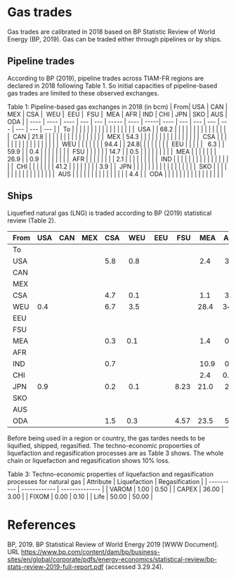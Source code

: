 # Gas trades

Gas trades are calibrated in 2018 based on BP Statistic Review of World Energy (BP, 2019). Gas can be traded either through pipelines or by ships.

## Pipeline trades

According to BP (2019), pipeline trades across TIAM-FR regions are declared in 2018 following Table 1. So initial capacities of pipeline-based gas trades are limited to these observed exchanges.

Table 1: Pipeline-based gas exchanges in 2018 (in bcm)
|  From| USA  | CAN  | MEX | CSA |  WEU  |  EEU |  FSU |  MEA | AFR | IND | CHI | JPN | SKO | AUS | ODA |
| ---- | ---- | ---- | --- | --- | ----- | ---- | -----| ---- | --- | --- | --- | --- | --- | --- | --- |
|  To  |      |      |     |     |       |      |      |      |     |     |     |     |     |     |     |
|  USA |      | 68.2 |     |     |       |      |      |      |     |     |     |     |     |     |     |
|  CAN | 21.8 |      |     |     |       |      |      |      |     |     |     |     |     |     |     |
|  MEX | 54.3 |      |     |     |       |      |      |      |     |     |     |     |     |     |     |
|  CSA |      |      |     |     |       |      |      |      |     |     |     |     |     |     |     |
|  WEU |      |      |     |     |       |      | 94.4 |      | 24.8|     |     |     |     |     |     |
|  EEU |      |      |     |     |   6.3 |      | 59.9 |      | 0.4 |     |     |     |     |     |     |
|  FSU |      |      |     |     |       | 14.7 |      | 0.5  |     |     |     |     |     |     |     |
|  MEA |      |      |     |     |       |      | 26.9 |      | 0.9 |     |     |     |     |     |     |
|  AFR |      |      |     |     |       |      |      |  2.1 |     |     |     |     |     |     |     |
|  IND |      |      |     |     |       |      |      |      |     |     |     |     |     |     |     |
|  CHI |      |      |     |     |       |      | 41.2 |      |     |     |     |     |     |     | 3.9 |
|  JPN |      |      |     |     |       |      |      |      |     |     |     |     |     |     |     |
|  SKO |      |      |     |     |       |      |      |      |     |     |     |     |     |     |     |
|  AUS |      |      |     |     |       |      |      |      |     |     |     |     |     |     | 4.4 |
|  ODA |      |      |     |     |       |      |      |      |     |     |     |     |     |     |     |

## Ships

Liquefied natural gas (LNG) is traded according to BP (2019) statistical review (Table 2).

|  From | USA | CAN | MEX | CSA |  WEU |  EEU |  FSU |  MEA | AFR  | IND | CHI | JPN | SKO | AUS | ODA |
| ----- | --- | --- | --- | --- | ---- | ---- | ---- | ---- | ---- | --- | --- | --- | --- | --- | --- |
|  To   |     |     |     |     |      |      |      |      |      |     |     |     |     |     |     |
|  USA  |     |     |     | 5.8 |  0.8 |      |      |  2.4 |  3.3 |     |     |     |     |     |     |
|  CAN  |     |     |     |     |      |      |      |      |      |     |     |     |     |     |     |
|  MEX  |     |     |     |     |      |      |      |      |      |     |     |     |     |     |     |
|  CSA  |     |     |     | 4.7 |  0.1 |      |      |  1.1 |  3.2 |     |     |     |     |     |     |
|  WEU  | 0.4 |     |     | 6.7 |  3.5 |      |      |28.4  | 34.7 |     |     |     |     |     |     |
|  EEU  |     |     |     |     |      |      |      |      |      |     |     |     |     |     |     |
|  FSU  |     |     |     |     |      |      |      |      |      |     |     |     |     |     |     |
|  MEA  |     |     |     | 0.3 |  0.1 |      |      |  1.4 |  0.7 |     |     |     |     | 0.1 | 0.2 |
|  AFR  |     |     |     |     |      |      |      |      |      |     |     |     |     |     |     |
|  IND  |     |     |     | 0.7 |      |      |      |  10.9|  0.6 |     |     |     |     |     |     |
|  CHI  |     |     |     |     |      |      |      |  2.4 |  0.3 |     |     |     |     | 5.2 | 4.1 |
|  JPN  | 0.9 |     |     | 0.2 |  0.1 |      | 8.23 |  21.0|  2.2 |     |     |     |     |17.7 | 43.3|
|  SKO  |     |     |     |     |      |      |      |      |      |     |     |     |     |     |     |
|  AUS  |     |     |     |     |      |      |      |      |      |     |     |     |     |     |     |
|  ODA  |     |     |     | 1.5 |  0.3 |      | 4.57 |23.5  |  5.6 |     |     |     |     | 2.4 | 21.2|

Before being used in a region or country, the gas tardes needs to be liquified, shipped, regasified. The techno-economic propoerties of liquefaction and regasification processes are as Table 3 shows. The whole chain or liquefaction and regasification shows 10% loss.

Table 3: Techno-economic properties of liquefaction and regasification processes for natural gas
| Attribute  | Liquefaction | Regasification |
| ---------- | ------------ | -------------- |
| VAROM      | 1.00         | 0.50           |
| CAPEX      | 36.00        | 3.00           |
| FIXOM      | 0.00         | 0.10           |
| Life       | 50.00        | 50.00          |

# References

BP, 2019. BP Statistical Review of World Energy 2019 \[WWW Document\]. URL https://www.bp.com/content/dam/bp/business-sites/en/global/corporate/pdfs/energy-economics/statistical-review/bp-stats-review-2019-full-report.pdf (accessed 3.29.24).
